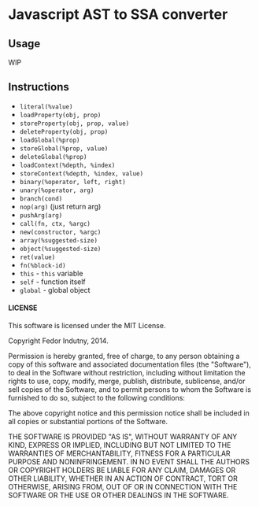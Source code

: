 # Javascript AST to SSA converter

## Usage

WIP

## Instructions

* `literal(%value)`
* `loadProperty(obj, prop)`
* `storeProperty(obj, prop, value)`
* `deleteProperty(obj, prop)`
* `loadGlobal(%prop)`
* `storeGlobal(%prop, value)`
* `deleteGlobal(%prop)`
* `loadContext(%depth, %index)`
* `storeContext(%depth, %index, value)`
* `binary(%operator, left, right)`
* `unary(%operator, arg)`
* `branch(cond)`
* `nop(arg)` (just return arg)
* `pushArg(arg)`
* `call(fn, ctx, %argc)`
* `new(constructor, %argc)`
* `array(%suggested-size)`
* `object(%suggested-size)`
* `ret(value)`
* `fn(%block-id)`
* `this` - `this` variable
* `self` - function itself
* `global` - global object

#### LICENSE

This software is licensed under the MIT License.

Copyright Fedor Indutny, 2014.

Permission is hereby granted, free of charge, to any person obtaining a
copy of this software and associated documentation files (the
"Software"), to deal in the Software without restriction, including
without limitation the rights to use, copy, modify, merge, publish,
distribute, sublicense, and/or sell copies of the Software, and to permit
persons to whom the Software is furnished to do so, subject to the
following conditions:

The above copyright notice and this permission notice shall be included
in all copies or substantial portions of the Software.

THE SOFTWARE IS PROVIDED "AS IS", WITHOUT WARRANTY OF ANY KIND, EXPRESS
OR IMPLIED, INCLUDING BUT NOT LIMITED TO THE WARRANTIES OF
MERCHANTABILITY, FITNESS FOR A PARTICULAR PURPOSE AND NONINFRINGEMENT. IN
NO EVENT SHALL THE AUTHORS OR COPYRIGHT HOLDERS BE LIABLE FOR ANY CLAIM,
DAMAGES OR OTHER LIABILITY, WHETHER IN AN ACTION OF CONTRACT, TORT OR
OTHERWISE, ARISING FROM, OUT OF OR IN CONNECTION WITH THE SOFTWARE OR THE
USE OR OTHER DEALINGS IN THE SOFTWARE.
